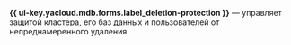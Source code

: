 **{{ ui-key.yacloud.mdb.forms.label_deletion-protection }}** — управляет защитой кластера, его баз данных и пользователей от непреднамеренного удаления.
